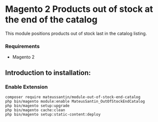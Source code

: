 # Magento 2 Products out of stock at the end of the catalog
This module positions products out of stock last in the catalog listing.

### Requirements
- Magento 2

## Introduction to installation:

### Enable Extension

```
composer require mateussantin/module-out-of-stock-end-catalog
php bin/magento module:enable MateusSantin_OutOfStockEndCatalog
php bin/magento setup:upgrade
php bin/magento cache:clean
php bin/magento setup:static-content:deploy
```
